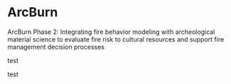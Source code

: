 # ArcBurn
ArcBurn Phase 2: Integrating fire behavior modeling with archeological material science to evaluate fire risk to cultural resources and support fire management decision processes


test

test
